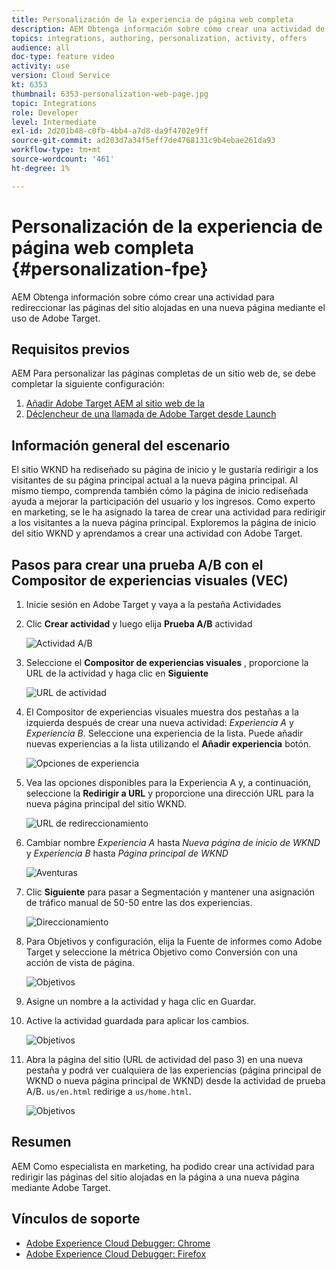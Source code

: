 ```yaml
---
title: Personalización de la experiencia de página web completa
description: AEM Obtenga información sobre cómo crear una actividad de Target para redirigir las páginas de su sitio web de a nuevas páginas mediante Adobe Target.
topics: integrations, authoring, personalization, activity, offers
audience: all
doc-type: feature video
activity: use
version: Cloud Service
kt: 6353
thumbnail: 6353-personalization-web-page.jpg
topic: Integrations
role: Developer
level: Intermediate
exl-id: 2d201b48-c0fb-4bb4-a7d8-da9f4702e9ff
source-git-commit: ad203d7a34f5eff7de4768131c9b4ebae261da93
workflow-type: tm+mt
source-wordcount: '461'
ht-degree: 1%

---
```


# Personalización de la experiencia de página web completa {#personalization-fpe}

AEM Obtenga información sobre cómo crear una actividad para redireccionar las páginas del sitio alojadas en una nueva página mediante el uso de Adobe Target.

## Requisitos previos

AEM Para personalizar las páginas completas de un sitio web de, se debe completar la siguiente configuración:

1. [Añadir Adobe Target AEM al sitio web de la](./add-target-launch-extension.md)
1. [Déclencheur de una llamada de Adobe Target desde Launch](./load-and-fire-target.md)

## Información general del escenario

El sitio WKND ha rediseñado su página de inicio y le gustaría redirigir a los visitantes de su página principal actual a la nueva página principal. Al mismo tiempo, comprenda también cómo la página de inicio rediseñada ayuda a mejorar la participación del usuario y los ingresos. Como experto en marketing, se le ha asignado la tarea de crear una actividad para redirigir a los visitantes a la nueva página principal. Exploremos la página de inicio del sitio WKND y aprendamos a crear una actividad con Adobe Target.

## Pasos para crear una prueba A/B con el Compositor de experiencias visuales (VEC)

1. Inicie sesión en Adobe Target y vaya a la pestaña Actividades
1. Clic **Crear actividad** y luego elija **Prueba A/B** actividad

   ![Actividad A/B](assets/ab-target-activity.png)

1. Seleccione el **Compositor de experiencias visuales** , proporcione la URL de la actividad y haga clic en **Siguiente**

   ![URL de actividad](assets/ab-test-url.png)

1. El Compositor de experiencias visuales muestra dos pestañas a la izquierda después de crear una nueva actividad: *Experiencia A* y *Experiencia B*. Seleccione una experiencia de la lista. Puede añadir nuevas experiencias a la lista utilizando el **Añadir experiencia** botón.

   ![Opciones de experiencia](assets/experience-options.png)

1. Vea las opciones disponibles para la Experiencia A y, a continuación, seleccione la **Redirigir a URL** y proporcione una dirección URL para la nueva página principal del sitio WKND.

   ![URL de redireccionamiento](assets/redirect-url.png)

1. Cambiar nombre *Experiencia A* hasta *Nueva página de inicio de WKND* y *Experiencia B* hasta *Página principal de WKND*

   ![Aventuras](assets/new-experiences.png)

1. Clic **Siguiente** para pasar a Segmentación y mantener una asignación de tráfico manual de 50-50 entre las dos experiencias.

   ![Direccionamiento](assets/targeting.png)

1. Para Objetivos y configuración, elija la Fuente de informes como Adobe Target y seleccione la métrica Objetivo como Conversión con una acción de vista de página.

   ![Objetivos](assets/goals.png)

1. Asigne un nombre a la actividad y haga clic en Guardar.
1. Active la actividad guardada para aplicar los cambios.

   ![Objetivos](assets/activate.png)

1. Abra la página del sitio (URL de actividad del paso 3) en una nueva pestaña y podrá ver cualquiera de las experiencias (página principal de WKND o nueva página principal de WKND) desde la actividad de prueba A/B. `us/en.html` redirige a `us/home.html`.

   ![Objetivos](assets/redirect-test.png)

## Resumen

AEM Como especialista en marketing, ha podido crear una actividad para redirigir las páginas del sitio alojadas en la página a una nueva página mediante Adobe Target.

## Vínculos de soporte

* [Adobe Experience Cloud Debugger: Chrome](https://chrome.google.com/webstore/detail/adobe-experience-cloud-de/ocdmogmohccmeicdhlhhgepeaijenapj)
* [Adobe Experience Cloud Debugger: Firefox](https://addons.mozilla.org/en-US/firefox/addon/adobe-experience-platform-dbg/)
